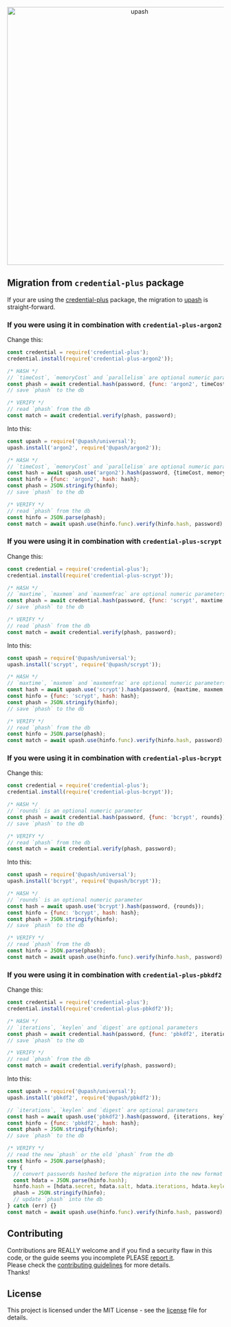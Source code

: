 <p align="center">
  <a href="https://github.com/simonepri/upash">
    <img src="https://github.com/simonepri/upash/raw/master/media/upash.png" alt="upash" width="600"/>
  </a>
</p>

## Migration from `credential-plus` package
If your are using the [credential-plus][npm:credential-plus] package, the
migration to [upash][upash] is straight-forward.  

### If you were using it in combination with `credential-plus-argon2`

Change this:
```js
const credential = require('credential-plus');
credential.install(require('credential-plus-argon2'));

/* HASH */
// `timeCost`, `memoryCost` and `parallelism` are optional numeric parameters
const phash = await credential.hash(password, {func: 'argon2', timeCost, memoryCost, parallelism});
// save `phash` to the db

/* VERIFY */
// read `phash` from the db
const match = await credential.verify(phash, password);
```

Into this:
```js
const upash = require('@upash/universal');
upash.install('argon2', require('@upash/argon2'));

/* HASH */
// `timeCost`, `memoryCost` and `parallelism` are optional numeric parameters
const hash = await upash.use('argon2').hash(password, {timeCost, memoryCost, parallelism});
const hinfo = {func: 'argon2', hash: hash};
const phash = JSON.stringify(hinfo);
// save `phash` to the db

/* VERIFY */
// read `phash` from the db
const hinfo = JSON.parse(phash);
const match = await upash.use(hinfo.func).verify(hinfo.hash, password);
```

### If you were using it in combination with `credential-plus-scrypt`
Change this:
```js
const credential = require('credential-plus');
credential.install(require('credential-plus-scrypt'));

/* HASH */
// `maxtime`, `maxmem` and `maxmemfrac` are optional numeric parameters
const phash = await credential.hash(password, {func: 'scrypt', maxtime, maxmem, maxmemfrac});
// save `phash` to the db

/* VERIFY */
// read `phash` from the db
const match = await credential.verify(phash, password);
```

Into this:
```js
const upash = require('@upash/universal');
upash.install('scrypt', require('@upash/scrypt'));

/* HASH */
// `maxtime`, `maxmem` and `maxmemfrac` are optional numeric parameters
const hash = await upash.use('scrypt').hash(password, {maxtime, maxmem, maxmemfrac});
const hinfo = {func: 'scrypt', hash: hash};
const phash = JSON.stringify(hinfo);
// save `phash` to the db

/* VERIFY */
// read `phash` from the db
const hinfo = JSON.parse(phash);
const match = await upash.use(hinfo.func).verify(hinfo.hash, password);
```

### If you were using it in combination with `credential-plus-bcrypt`
Change this:
```js
const credential = require('credential-plus');
credential.install(require('credential-plus-bcrypt'));

/* HASH */
// `rounds` is an optional numeric parameter
const phash = await credential.hash(password, {func: 'bcrypt', rounds});
// save `phash` to the db

/* VERIFY */
// read `phash` from the db
const match = await credential.verify(phash, password);
```

Into this:
```js
const upash = require('@upash/universal');
upash.install('bcrypt', require('@upash/bcrypt'));

/* HASH */
// `rounds` is an optional numeric parameter
const hash = await upash.use('bcrypt').hash(password, {rounds});
const hinfo = {func: 'bcrypt', hash: hash};
const phash = JSON.stringify(hinfo);
// save `phash` to the db

/* VERIFY */
// read `phash` from the db
const hinfo = JSON.parse(phash);
const match = await upash.use(hinfo.func).verify(hinfo.hash, password);
```

### If you were using it in combination with `credential-plus-pbkdf2`
Change this:
```js
const credential = require('credential-plus');
credential.install(require('credential-plus-pbkdf2'));

/* HASH */
// `iterations`, `keylen` and `digest` are optional parameters
const phash = await credential.hash(password, {func: 'pbkdf2', iterations, keylen, digest});
// save `phash` to the db

/* VERIFY */
// read `phash` from the db
const match = await credential.verify(phash, password);
```

Into this:
```js
const upash = require('@upash/universal');
upash.install('pbkdf2', require('@upash/pbkdf2'));

// `iterations`, `keylen` and `digest` are optional parameters
const hash = await upash.use('pbkdf2').hash(password, {iterations, keylen, digest});
const hinfo = {func: 'pbkdf2', hash: hash};
const phash = JSON.stringify(hinfo);
// save `phash` to the db

/* VERIFY */
// read the new `phash` or the old `phash` from the db
const hinfo = JSON.parse(phash);
try {
  // convert passwords hashed before the migration into the new format
  const hdata = JSON.parse(hinfo.hash);
  hinfo.hash = [hdata.secret, hdata.salt, hdata.iterations, hdata.keylen, hdata.digest].join(',');
  phash = JSON.stringify(hinfo);
  // update `phash` into the db
} catch (err) {}
const match = await upash.use(hinfo.func).verify(hinfo.hash, password);
```

## Contributing
Contributions are REALLY welcome and if you find a security flaw in this code,
or the guide seems you incomplete PLEASE [report it][new issue].  
Please check the [contributing guidelines][contributing] for more details.  
Thanks!

## License
This project is licensed under the MIT License - see the [license][license] file for details.

<!-- Links -->
[upash]: https://github.com/simonepri/upash

[new issue]: https://github.com/simonepri/upash-scrypt/issues/new

[license]: https://github.com/simonepri/upash/tree/master/license
[contributing]: https://github.com/simonepri/upash-scrypt/tree/master/.github/contributing.md

[universal]: https://github.com/simonepri/upash-universal

[npm:credential-plus]: https://www.npmjs.com/package/credential-plus

